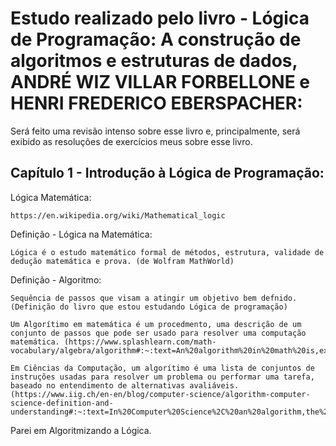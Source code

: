 # Estudo realizado pelo livro - Lógica de Programação: A construção de algoritmos e estruturas de dados, ANDRÉ WIZ VILLAR FORBELLONE e HENRI FREDERICO EBERSPACHER:

Será feito uma revisão intenso sobre esse livro e, principalmente, será exibido as resoluções de exercícios meus sobre esse livro.

## Capítulo 1 - Introdução à Lógica de Programação:

Lógica Matemática:

    https://en.wikipedia.org/wiki/Mathematical_logic

Definição - Lógica na Matemática:

    Lógica é o estudo matemático formal de métodos, estrutura, validade de dedução matemática e prova. (de Wolfram MathWorld)

Definição - Algoritmo:
    
    Sequência de passos que visam a atingir um objetivo bem defnido. (Definição do livro que estou estudando Lógica de programação)

    Um Algorítimo em matemática é um procedmento, uma descrição de um conjunto de passos que pode ser usado para resolver uma computação matemática. (https://www.splashlearn.com/math-vocabulary/algebra/algorithm#:~:text=An%20algorithm%20in%20math%20is,example%20of%20a%20mathematical%20algorithm.)

    Em Ciências da Computação, um algorítimo é uma lista de conjuntos de instruções usadas para resolver um problema ou performar uma tarefa, baseado no entendimento de alternativas avaliáveis. (https://www.iig.ch/en-en/blog/computer-science/algorithm-computer-science-definition-and-understanding#:~:text=In%20Computer%20Science%2C%20an%20algorithm,the%20understanding%20of%20available%20alternatives.)

Parei em Algoritmizando a Lógica.